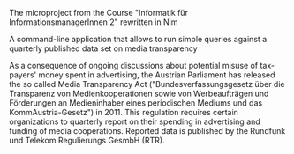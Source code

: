 The microproject from the Course "Informatik für InformationsmanagerInnen 2" rewritten in Nim

A command-line application that allows to run simple queries
against a quarterly published data set on media transparency

As a consequence of ongoing discussions about potential misuse of tax-payers' money spent in advertising,
the Austrian Parliament has released the so called Media Transparency Act
("Bundesverfassungsgesetz über die Transparenz von Medienkooperationen sowie von Werbeaufträgen und Förderungen an Medieninhaber eines periodischen Mediums und das KommAustria-Gesetz") in 2011.
This regulation requires certain organizations to quarterly report on their spending in advertising and funding of media cooperations.
Reported data is published by the Rundfunk und Telekom Regulierungs GesmbH (RTR). 
